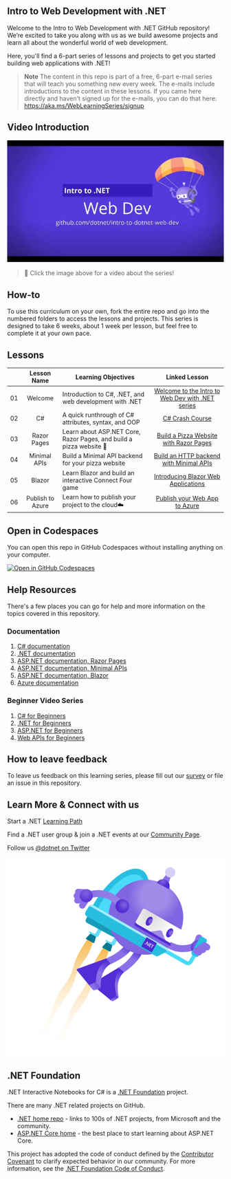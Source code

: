 ## Intro to Web Development with .NET 
Welcome to the Intro to Web Development with .NET GitHub repository! We’re excited to take you along with us as we build awesome projects and learn all about the wonderful world of web development.

Here, you'll find a 6-part series of lessons and projects to get you started building web applications with .NET! 

> **Note**
> The content in this repo is part of a free, 6-part e-mail series that will teach you something new every week. The e-mails include introductions to the content in these lessons. If you came here directly and haven't signed up for the e-mails, you can do that here: https://aka.ms/WebLearningSeries/signup  

## Video Introduction
[<img src="/images/intro-thumbnail.jpg" alt="drawing" width="700"/>](https://www.youtube.com/watch?v=joKb1gvzP9U "Intro to .NET Web Dev")
> 🎥 Click the image above for a video about the series!

## How-to 
To use this curriculum on your own, fork the entire repo and go into the numbered folders to access the lessons and projects. This series is designed to take 6 weeks, about 1 week per lesson, but feel free to complete it at your own pace.

## Lessons 
|     |                       Lesson Name                       | Learning Objectives                                                                                                                 |                                                         Linked Lesson                                                          | 
| :-: | :------------------------------------------------------: | ----------------------------------------------------------------------------------------------------------------------------------- | :----------------------------------------------------------------------------------------------------------------------------: | 
| 01  |                     Welcome                      |           Introduction to C#, .NET, and web development with .NET           | [Welcome to the Intro to Web Dev with .NET series](/1-welcome) | 
| 02  |                     C#                      |             A quick runthrough of C# attributes, syntax, and OOP             |                            [C# Crash Course](/2-csharp)                             | 
| 03  |                     Razor Pages                      |                             Learn about ASP.NET Core, Razor Pages, and build a pizza website 🍕                              |                       [Build a Pizza Website with Razor Pages](/3-razor-pages)                       | 
| 04  |                        Minimal APIs                         |                         Build a Minimal API backend for your pizza website                          |                                       [Build an HTTP backend with Minimal APIs](/4-minimal-api)                                        | 
| 05  |                        Blazor                         |                         Learn Blazor and build an interactive Connect Four game                          |                              [Introducing Blazor Web Applications](/5-blazor)                               | 
| 06  |                        Publish to Azure                         |                        Learn how to publish your project to the cloud☁️                        |                                 [Publish your Web App to Azure](/6-publish)                                  | 
 
 ## Open in Codespaces

 You can open this repo in GitHub Codespaces without installing anything on your computer.

 [![Open in GitHub Codespaces](https://github.com/codespaces/badge.svg)](https://github.com/codespaces/new?hide_repo_select=true&ref=main&repo=dotnet/intro-to-dotnet-web-dev)

## Help Resources 
There's a few places you can go for help and more information on the topics covered in this repository.
### Documentation
1. [C# documentation](https://aka.ms/WebLearningSeries-git-csharpDocs)
1. [.NET documentation](https://aka.ms/WebLearningSeries-git-dotnetDocs)
1. [ASP.NET documentation, Razor Pages](https://aka.ms/WebLearningSeries-git-razorDocs)
1. [ASP.NET documentation, Minimal APIs](https://aka.ms/WebLearningSeries-git-minapiDocs)
1. [ASP.NET documentation, Blazor](https://aka.ms/WebLearningSeries-git-blazorDocs)
1. [Azure documentation](https://aka.ms/WebLearningSeries-git-azureDocs)

### Beginner Video Series
1. [C# for Beginners](https://aka.ms/WebLearningSeries-git-csharpvids)
1. [.NET for Beginners](https://aka.ms/WebLearningSeries-git-dotnetvids)
1. [ASP.NET for Beginners](https://aka.ms/WebLearningSeries-git-aspvids)
1. [Web APIs for Beginners](https://aka.ms/WebLearningSeries-git-apivids)

## How to leave feedback 
To leave us feedback on this learning series, please fill out our [survey](https://aka.ms/WebLearningSeries-git-survey) or file an issue in this repository.
 

## Learn More & Connect with us 

Start a .NET [Learning Path](https://aka.ms/WebLearningSeries-git-MSLearn)

Find a .NET user group & join a .NET events at our [Community Page](https://aka.ms/WebLearningSeries-git-community).

Follow us [@dotnet on Twitter](https://aka.ms/WebLearningSeries-git-twitter)

![.NET Bot](/images/dotnet-bot_jetpack-faceing-right.svg)


## .NET Foundation

.NET Interactive Notebooks for C# is a [.NET Foundation](https://www.dotnetfoundation.org/projects) project.

There are many .NET related projects on GitHub.

- [.NET home repo](https://github.com/Microsoft/dotnet) - links to 100s of .NET projects, from Microsoft and the community.
- [ASP.NET Core home](https://docs.microsoft.com/aspnet/core/) - the best place to start learning about ASP.NET Core.

This project has adopted the code of conduct defined by the [Contributor Covenant](http://contributor-covenant.org/) to clarify expected behavior in our community. For more information, see the [.NET Foundation Code of Conduct](http://www.dotnetfoundation.org/code-of-conduct).
